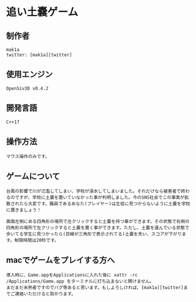 # 追い土嚢ゲーム

## 制作者

    mak1a
    twitter: [mak1a][twitter]

## 使用エンジン

    OpenSiv3D v0.4.2

## 開発言語

    C++17

## 操作方法

    マウス操作のみです。

## ゲームについて

    台風の影響で川が氾濫してしまい、学校が浸水してしまいました。それだけなら被害者で終わるのですが、学校に土嚢を置いていなかった事が判明しました。今のSNS社会でこの事実が拡散されたら大変です。職員であるあなた(プレイヤー)は生徒に見つからないように土嚢を学校に置きましょう！

    画面左側にある四角形の場所で左クリックすると土嚢を持つ事ができます。その状態で右側の四角形の場所で左クリックすると土嚢を置く事ができます。ただし、土嚢を運んでいる状態で歩いてる学生に見つかったら(目線が三角形で表示されてる)土嚢を失い、スコアが下がります。制限時間は20秒です。

## macでゲームをプレイする方へ

    導入時に、Game.appをApplicationsに入れた後に xattr -rc /Applications/Game.app をターミナルに打ち込まないと開けません。
    まだまだ未熟者ですのでバグ等あると思います。もしよろしければ、[mak1a][twitter]までご連絡いただけると助かります。

[twitter]: https://twitter.com/mak1a_ctrl/
